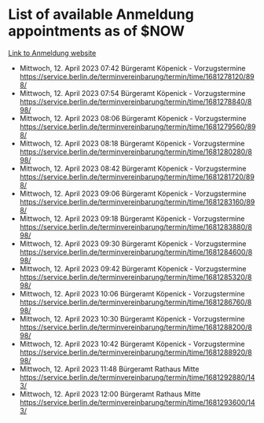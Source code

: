 # List of available Anmeldung appointments as of $NOW
[Link to Anmeldung website](https://service.berlin.de/terminvereinbarung/termin/tag.php?termin=1&anliegen[]=120686&dienstleisterlist=122210,122217,327316,122219,327312,122227,327314,122231,327346,122243,327348,122254,122252,329742,122260,329745,122262,329748,122271,327278,122273,327274,122277,327276,330436,122280,327294,122282,327290,122284,327292,122291,327270,122285,327266,122286,327264,122296,327268,150230,329760,122297,327286,122294,327284,122312,329763,122314,329775,122304,327330,122311,327334,122309,327332,317869,122281,327352,122279,329772,122283,122276,327324,122274,327326,122267,329766,122246,327318,122251,327320,122257,327322,122208,327298,122226,327300&herkunft=http%3A%2F%2Fservice.berlin.de%2Fdienstleistung%2F120686%2F)
- Mittwoch, 12. April 2023 07:42 Bürgeramt Köpenick - Vorzugstermine https://service.berlin.de/terminvereinbarung/termin/time/1681278120/898/
- Mittwoch, 12. April 2023 07:54 Bürgeramt Köpenick - Vorzugstermine https://service.berlin.de/terminvereinbarung/termin/time/1681278840/898/
- Mittwoch, 12. April 2023 08:06 Bürgeramt Köpenick - Vorzugstermine https://service.berlin.de/terminvereinbarung/termin/time/1681279560/898/
- Mittwoch, 12. April 2023 08:18 Bürgeramt Köpenick - Vorzugstermine https://service.berlin.de/terminvereinbarung/termin/time/1681280280/898/
- Mittwoch, 12. April 2023 08:42 Bürgeramt Köpenick - Vorzugstermine https://service.berlin.de/terminvereinbarung/termin/time/1681281720/898/
- Mittwoch, 12. April 2023 09:06 Bürgeramt Köpenick - Vorzugstermine https://service.berlin.de/terminvereinbarung/termin/time/1681283160/898/
- Mittwoch, 12. April 2023 09:18 Bürgeramt Köpenick - Vorzugstermine https://service.berlin.de/terminvereinbarung/termin/time/1681283880/898/
- Mittwoch, 12. April 2023 09:30 Bürgeramt Köpenick - Vorzugstermine https://service.berlin.de/terminvereinbarung/termin/time/1681284600/898/
- Mittwoch, 12. April 2023 09:42 Bürgeramt Köpenick - Vorzugstermine https://service.berlin.de/terminvereinbarung/termin/time/1681285320/898/
- Mittwoch, 12. April 2023 10:06 Bürgeramt Köpenick - Vorzugstermine https://service.berlin.de/terminvereinbarung/termin/time/1681286760/898/
- Mittwoch, 12. April 2023 10:30 Bürgeramt Köpenick - Vorzugstermine https://service.berlin.de/terminvereinbarung/termin/time/1681288200/898/
- Mittwoch, 12. April 2023 10:42 Bürgeramt Köpenick - Vorzugstermine https://service.berlin.de/terminvereinbarung/termin/time/1681288920/898/
- Mittwoch, 12. April 2023 11:48 Bürgeramt Rathaus Mitte https://service.berlin.de/terminvereinbarung/termin/time/1681292880/143/
- Mittwoch, 12. April 2023 12:00 Bürgeramt Rathaus Mitte https://service.berlin.de/terminvereinbarung/termin/time/1681293600/143/
